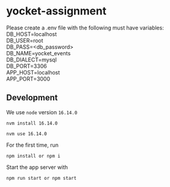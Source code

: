 # yocket-assignment

Please create a .env file with the following must have variables:  
DB_HOST=localhost  
DB_USER=root  
DB_PASS=<db_password>  
DB_NAME=yocket_events  
DB_DIALECT=mysql  
DB_PORT=3306  
APP_HOST=localhost  
APP_PORT=3000  

## Development

We use `node` version `16.14.0`

```
nvm install 16.14.0
```

```
nvm use 16.14.0
```

For the first time, run

```
npm install or npm i
```

Start the app server with

```
npm run start or npm start
```
